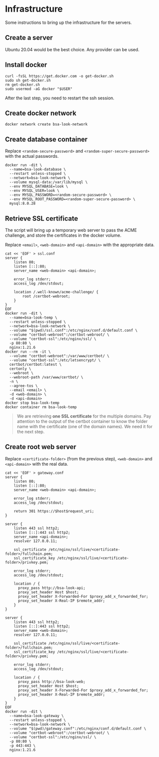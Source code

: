 # Infrastructure
Some instructions to bring up the infrastructure for the servers.

## Create a server
Ubuntu 20.04 would be the best choice. Any provider can be used.

## Install docker
```shell
curl -fsSL https://get.docker.com -o get-docker.sh
sudo sh get-docker.sh
rm get-docker.sh
sudo usermod -aG docker "$USER"
```
After the last step, you need to restart the ssh session.

## Create docker network
```shell
docker network create bsa-look-network
```

## Create database container
Replace `<random-secure-password>` and `<random-super-secure-password>` with the actual passwords.

```shell
docker run -dit \
  --name=bsa-look-database \
  --restart unless-stopped \
  --network=bsa-look-network \
  --volume mysql-data:/var/lib/mysql \
  --env MYSQL_DATABASE=look \
  --env MYSQL_USER=look \
  --env MYSQL_PASSWORD=<random-secure-password> \
  --env MYSQL_ROOT_PASSWORD=<random-super-secure-password> \
  mysql:8.0.28
```

## Retrieve SSL certificate
The script will bring up a temporary web server to pass the ACME challenge,
and store the certificates in the docker volume.

Replace `<email>`, `<web-domain>` and `<api-domain>` with the appropriate data.

```shell
cat << 'EOF' > ssl.conf
server {
    listen 80;
    listen [::]:80;
    server_name <web-domain> <api-domain>;

    error_log stderr;
    access_log /dev/stdout;

    location /.well-known/acme-challenge/ {
        root /certbot-webroot;
    }
}
EOF
docker run -dit \
  --name=bsa-look-temp \
  --restart unless-stopped \
  --network=bsa-look-network \
  --volume "$(pwd)/ssl.conf":/etc/nginx/conf.d/default.conf \
  --volume "certbot-webroot":/certbot-webroot/ \
  --volume "certbot-ssl":/etc/nginx/ssl/ \
  -p 80:80 \
  nginx:1.21.6
docker run --rm -it \
  --volume "certbot-webroot":/var/www/certbot/ \
  --volume "certbot-ssl":/etc/letsencrypt/ \
  certbot/certbot:latest \
  certonly \
  --webroot \
  --webroot-path /var/www/certbot/ \
  -n \
  --agree-tos \
  --email <email> \
  -d <web-domain> \
  -d <api-domain>
docker stop bsa-look-temp
docker container rm bsa-look-temp
```

> We are retrieving **one SSL certificate** for the multiple domains.
> Pay attention to the output of the certbot container to know the folder name with the certificate (one of the domain names).
> We need it for the next step.

## Create root web server
Replace `<certificate-folder>` (from the previous step), `<web-domain>` and `<api-domain>` with the real data.

```shell
cat << 'EOF' > gateway.conf
server {
    listen 80;
    listen [::]:80;
    server_name <web-domain> <api-domain>;

    error_log stderr;
    access_log /dev/stdout;

    return 301 https://$host$request_uri;
}

server {
    listen 443 ssl http2;
    listen [::]:443 ssl http2;
    server_name <api-domain>;
    resolver 127.0.0.11;

    ssl_certificate /etc/nginx/ssl/live/<certificate-folder>/fullchain.pem;
    ssl_certificate_key /etc/nginx/ssl/live/<certificate-folder>/privkey.pem;

    error_log stderr;
    access_log /dev/stdout;

    location / {
      proxy_pass http://bsa-look-api;
      proxy_set_header Host $host;
      proxy_set_header X-Forwarded-For $proxy_add_x_forwarded_for;
      proxy_set_header X-Real-IP $remote_addr;
    }
}

server {
    listen 443 ssl http2;
    listen [::]:443 ssl http2;
    server_name <web-domain>;
    resolver 127.0.0.11;

    ssl_certificate /etc/nginx/ssl/live/<certificate-folder>/fullchain.pem;
    ssl_certificate_key /etc/nginx/ssl/live/<certificate-folder>/privkey.pem;

    error_log stderr;
    access_log /dev/stdout;

    location / {
      proxy_pass http://bsa-look-web;
      proxy_set_header Host $host;
      proxy_set_header X-Forwarded-For $proxy_add_x_forwarded_for;
      proxy_set_header X-Real-IP $remote_addr;
    }
}
EOF
docker run -dit \
  --name=bsa-look-gateway \
  --restart unless-stopped \
  --network=bsa-look-network \
  --volume "$(pwd)/gateway.conf":/etc/nginx/conf.d/default.conf \
  --volume "certbot-webroot":/certbot-webroot/ \
  --volume "certbot-ssl":/etc/nginx/ssl/ \
  -p 80:80 \
  -p 443:443 \
  nginx:1.21.6
```